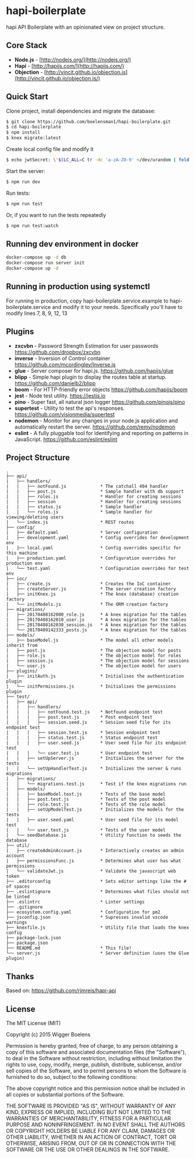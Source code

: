 # hapi-boilerplate

hapi API Boilerplate with an opinionated view on project structure.

## Core Stack

- **Node.js** - [http://nodejs.org/](http://nodejs.org/)
- **Hapi** - [http://hapijs.com/](http://hapijs.com/)
- **Objection** - [http://vincit.github.io/objection.js](http://vincit.github.io/objection.js/)

## Quick Start

Clone project, install dependencies and migrate the database:

```bash
$ git clone https://github.com/boelensman1/hapi-boilerplate.git
$ cd hapi-boilerplate
$ npm install
$ knex migrate:latest
```

Create local config file and modify it

```bash
$ echo jwtSecret: \'$(LC_ALL=C tr -dc 'a-zA-Z0-9' </dev/urandom | fold -w 32 | head -n 1)\' > config/local.yaml
```

Start the server:

```bash
$ npm run dev
```

Run tests:

```bash
$ npm run test
```

Or, if you want to run the tests repeatedly

```bash
$ npm run test:watch
```

## Running dev environment in docker

```bash
docker-compose up -d db
docker-compose run server init
docker-compose up -d
```

## Running in production using systemctl

For running in production, copy hapi-boilerplate.service.example to hapi-boilerplate.service and modify it to your needs. Specifically you'll have to modify lines 7, 8, 9, 12, 13

## Plugins

- **zxcvbn** - Password Strength Estimation for user passwords
  https://github.com/dropbox/zxcvbn
- **inverse** - Inversion of Control container
  https://github.com/mcordingley/Inverse.js
- **glue** - Server composer for hapi.js.
  https://github.com/hapijs/glue
- **blipp** - Simple hapi plugin to display the routes table at startup.
  https://github.com/danielb2/blipp
- **boom** - For HTTP-friendly error objects
  https://github.com/hapijs/boom
- **jest** - Node test utility.
  https://jestjs.io
- **pino** - Super fast, all natural json logger
  https://github.com/pinojs/pino
- **supertest** - Utility to test the api's responses.
  https://github.com/visionmedia/supertest
- **nodemon** - Monitor for any changes in your node.js application and automatically restart the server.
  https://github.com/remy/nodemon
- **eslint** - A fully pluggable tool for identifying and reporting on patterns in JavaScript.
  https://github.com/eslint/eslint

## Project Structure

```
.
├── api/
|   ├── handlers/
|   |   ├── notFound.js             * The catchall 404 handler
|   |   ├── post.js                 * Sample handler with db support
|   |   ├── roles.js                * Handler for creating sessions
|   |   ├── session                 * Handler for creating sessions
|   |   ├── status.js               * Sample handler
|   |   └── roles.js                * Sample handler for viewing/deleting users
|   └── index.js                    * REST routes
├── config/
|   ├── default.yaml                * Server configuration
|   ├── development.yaml            * Config overrides for development env
|   ├── local.yaml                  * Config overrides specific for this machine
|   ├── production.yaml             * Configuration overrides for production env
|   └── test.yaml                   * Configuration overrides for test env
├── ioc/
|   ├── create.js                   * Creates the IoC container
|   ├── createServer.js             * The server creation factory
|   ├── initKnex.js                 * The knex (database) creation factory
|   └── initModels.js               * The ORM creation factory
├── migrations/
|   ├── 20170408162000_role.js      * A knex migration for the tables
|   ├── 20170408162010_user.js      * A knex migration for the tables
|   ├── 20170408162030_session.js   * A knex migration for the tables
|   └── 20170409142333_posts.js     * A knex migration for the tables
├── models/
|   ├── baseModel.js                * The model all other models inherit from
|   ├── post.js                     * The objection model for posts
|   ├── role.js                     * The objection model for roles
|   ├── session.js                  * The objection model for sessions
|   └── user.js                     * The objection model for users
├── plugins/
|   ├── initAuth.js                 * Initialises the authentication plugin
|   └── initPermissions.js          * Initialises the permissions plugin
├── test/
|   ├── api/
|   |   ├── handlers/
|   |   |   ├── notFound.test.js    * Notfound endpoint test
|   |   |   ├── post.test.js        * Post endpoint test
|   |   |   ├── session.seed.js     * Session seed file for its endpoint test
|   |   |   ├── session.test.js     * Session endpoint test
|   |   |   ├── status.test.js      * Status endpoint test
|   |   |   ├── user.seed.js        * User seed file for its endpoint test
|   |   |   └── user.test.js        * User endpoint test
|   |   ├── setUpServer.js          * Initializes the server for the tests
|   |   └── setUpHandlerTest.js     * Initializes the server & runs migrations
|   ├── migrations/
|   |   └── migrations.test.js      * Test if the knex migrations run
|   ├── models/
|   |   ├── baseModel.test.js       * Tests of the base model
|   |   ├── post.test.js            * Tests of the post model
|   |   ├── role.test.js            * Tests of the role model
|   |   ├── setUpModelTest.js       * Initializes the models for the tests
|   |   ├── user.seed.yaml          * User seed file for its model test
|   |   └── user.test.js            * Tests of the user model
|   └── seedDatabase.js             * Utility function to seeds the database
├── util/
|   ├── createAdminAccount.js       * Interactively creates an admin account
|   ├── permissionsFunc.js          * Determines what user has what permissions
|   └── validateJwt.js              * Validate the javascript web token
├── .editorconfig                   * Sets editor settings like the # of spaces
├── .eslintignore                   * Determines what files should not be linted
├── .eslintrc                       * Linter settings
├── .gitignore
├── ecosystem.config.yaml           * Configuration for pm2
├── jsconfig.json                   * Supresses invalid vscode warnings
├── knexfile.js                     * Utility file that loads the knex config
├── package-lock.json
├── package.json
├── README.md                       * This file!
└── server.js                       * Server definition (uses the Glue plugin)
```

## Thanks

Based on: https://github.com/rjmreis/hapi-api

## License

The MIT License (MIT)

Copyright (c) 2015 Wigger Boelens

Permission is hereby granted, free of charge, to any person obtaining a copy
of this software and associated documentation files (the "Software"), to deal
in the Software without restriction, including without limitation the rights
to use, copy, modify, merge, publish, distribute, sublicense, and/or sell
copies of the Software, and to permit persons to whom the Software is
furnished to do so, subject to the following conditions:

The above copyright notice and this permission notice shall be included in all
copies or substantial portions of the Software.

THE SOFTWARE IS PROVIDED "AS IS", WITHOUT WARRANTY OF ANY KIND, EXPRESS OR
IMPLIED, INCLUDING BUT NOT LIMITED TO THE WARRANTIES OF MERCHANTABILITY,
FITNESS FOR A PARTICULAR PURPOSE AND NONINFRINGEMENT. IN NO EVENT SHALL THE
AUTHORS OR COPYRIGHT HOLDERS BE LIABLE FOR ANY CLAIM, DAMAGES OR OTHER
LIABILITY, WHETHER IN AN ACTION OF CONTRACT, TORT OR OTHERWISE, ARISING FROM,
OUT OF OR IN CONNECTION WITH THE SOFTWARE OR THE USE OR OTHER DEALINGS IN THE
SOFTWARE.
